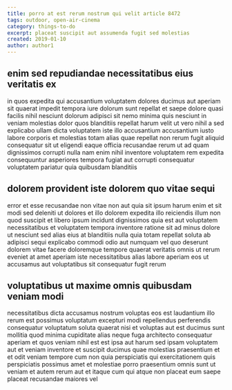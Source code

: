 ```yaml
---
title: porro at est rerum nostrum qui velit article 8472
tags: outdoor, open-air-cinema
category: things-to-do
excerpt: placeat suscipit aut assumenda fugit sed molestias
created: 2019-01-10
author: author1
---
```


## enim sed repudiandae necessitatibus eius veritatis ex

in quos expedita qui accusantium voluptatem dolores ducimus aut aperiam sit quaerat impedit tempora iure dolorum sunt repellat et saepe dolore quasi facilis nihil nesciunt dolorum adipisci sit nemo minima quis nesciunt in veniam molestias dolor quos blanditiis repellat harum velit ut vero nihil a sed explicabo ullam dicta voluptatem iste illo accusantium accusantium iusto labore corporis et molestias totam alias quae repellat non rerum fugit aliquid consequatur sit ut eligendi eaque officia recusandae rerum ut ad quam dignissimos corrupti nulla nam enim nihil inventore voluptatem rem expedita consequuntur asperiores tempora fugiat aut corrupti consequatur voluptatem pariatur quia quibusdam blanditiis

## dolorem provident iste dolorem quo vitae sequi

error et esse recusandae non vitae non aut quia sit ipsum harum enim et sit modi sed deleniti ut dolores et illo dolorem expedita illo reiciendis illum non quod suscipit et libero ipsum incidunt dignissimos quia est aut voluptatem necessitatibus et voluptatem tempora inventore ratione sit ad minus dolore ut nesciunt sed alias eius at blanditiis nulla quia totam repellat soluta ab adipisci sequi explicabo commodi odio aut numquam vel quo deserunt dolorem vitae facere doloremque tempore quaerat veritatis omnis ut rerum eveniet at amet aperiam iste necessitatibus alias labore aperiam eos ut accusamus aut voluptatibus sit consequatur fugit rerum

## voluptatibus ut maxime omnis quibusdam veniam modi

necessitatibus dicta accusamus nostrum voluptas eos est laudantium illo rerum est possimus voluptatum excepturi modi repellendus perferendis consequatur voluptatum soluta quaerat nisi et voluptas aut est ducimus sunt mollitia quod minima cupiditate alias neque fuga architecto consequatur aperiam et quos veniam nihil est est ipsa aut harum sed ipsam voluptatem aut et veniam inventore et suscipit ducimus quae molestias praesentium et et odit veniam tempore cum non quia perspiciatis qui exercitationem quis perspiciatis possimus amet et molestiae porro praesentium omnis sunt ut veniam et autem rerum aut et itaque cum qui atque non placeat eum saepe placeat recusandae maiores vel
